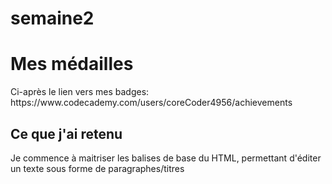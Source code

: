 # semaine2

<html>
<head>
<title>Résumé de ma 2ème semaine</title>
</head>
<body>
<h1>Mes médailles</h1>
<p>Ci-après le lien vers mes badges: https://www.codecademy.com/users/coreCoder4956/achievements</p>
<h2>Ce que j'ai retenu</h2>
<p>Je commence à maitriser les balises de base du HTML, permettant d'éditer un texte sous forme de paragraphes/titres</p>
</body>
</html>

